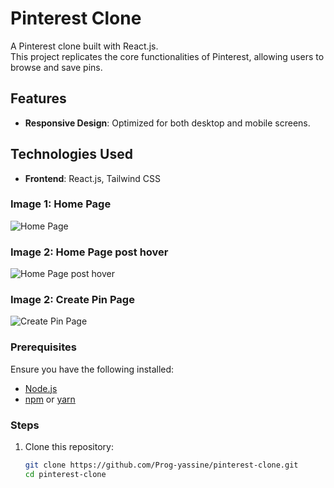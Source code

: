 # Pinterest Clone

A Pinterest clone built with React.js.  
This project replicates the core functionalities of Pinterest, allowing users to browse and save pins.

## Features
- **Responsive Design**: Optimized for both desktop and mobile screens.

## Technologies Used
- **Frontend**: React.js, Tailwind CSS

### Image 1: Home Page
![Home Page]([https://example.com/path-to-image1.png](https://i.ibb.co/x2q3mK1/Screenshot-2025-01-15-133024.png))

### Image 2: Home Page post hover
![Home Page post hover]([https://example.com/path-to-image2.png](https://i.ibb.co/4MkwYkX/Screenshot-2025-01-15-133058.png))

### Image 2: Create Pin Page
![Create Pin Page]([https://example.com/path-to-image2.png](https://i.ibb.co/XxHjJ36/Screenshot-2025-01-15-133145.png))


### Prerequisites
Ensure you have the following installed:
- [Node.js](https://nodejs.org/)
- [npm](https://www.npmjs.com/) or [yarn](https://yarnpkg.com/)

### Steps
1. Clone this repository:
   ```bash
   git clone https://github.com/Prog-yassine/pinterest-clone.git
   cd pinterest-clone
